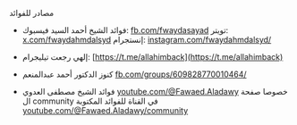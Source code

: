 مصادر للفوائد
- فوائد الشيخ أحمد السيد
فيسبوك: [fb.com/fwaydasayad](fb.com/fwaydasayad)
تويتر: [x.com/fwaydahmdalsyd](x.com/fwaydahmdalsyd)
إنستجرام: [instagram.com/fwaydahmdalsyd/](instagram.com/fwaydahmdalsyd/)

-  إلهي رجعت
تيليجرام: [https://t.me/allahimback](https://t.me/allahimback)

- كنوز الدكتور أحمد عبدالمنعم
[fb.com/groups/609828770010464/](fb.com/groups/609828770010464/)

- فوائد الشيخ مصطفى العدوي 
[youtube.com/@Fawaed.Aladawy](youtube.com/@Fawaed.Aladawy)
خصوصا صفحة ال community في القناة للفوائد المكتوبة
[youtube.com/@Fawaed.Aladawy/community](youtube.com/@Fawaed.Aladawy/community)